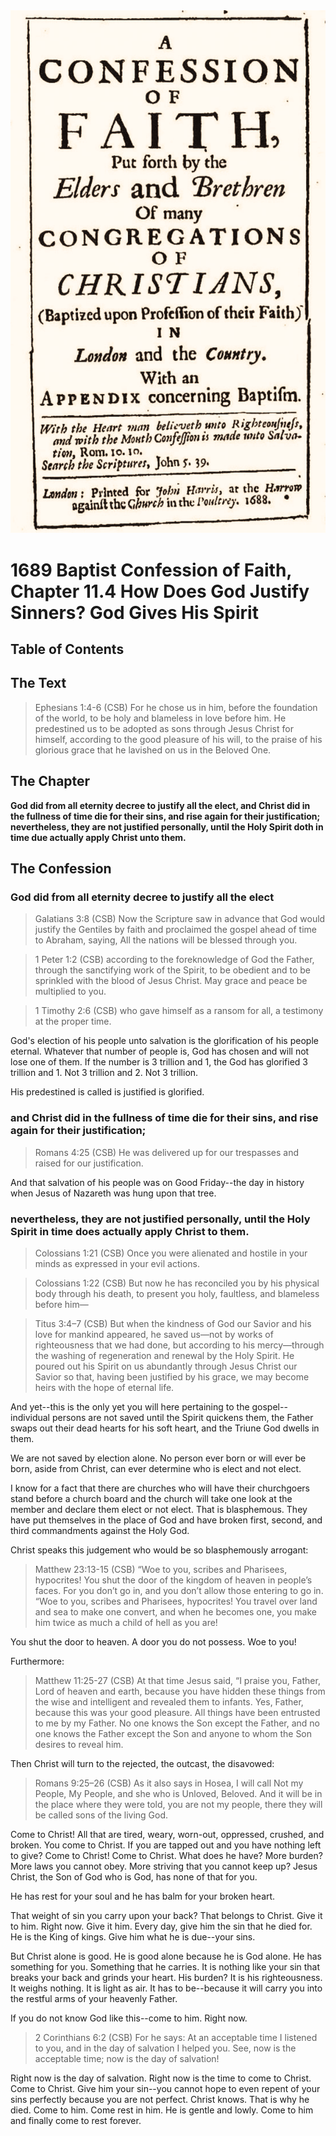 <img class="intro-right" src="art-1689.png">

# 1689 Baptist Confession of Faith, Chapter 11.4 How Does God Justify Sinners? God Gives His Spirit

## Table of Contents

<!-- toc -->

## The Text

>Ephesians 1:4-6 (CSB) For he chose us in him, before the foundation of the world, to be holy and blameless in love before him. He predestined us to be adopted as sons through Jesus Christ for himself, according to the good pleasure of his will, to the praise of his glorious grace that he lavished on us in the Beloved One.

## The Chapter

**God did from all eternity decree to justify all the elect, and Christ did in the fullness of time die for their sins, and rise again for their justification; nevertheless, they are not justified personally, until the Holy Spirit doth in time due actually apply Christ unto them.**

## The Confession

### God did from all eternity decree to justify all the elect

>Galatians 3:8 (CSB) Now the Scripture saw in advance that God would justify the Gentiles by faith and proclaimed the gospel ahead of time to Abraham, saying, All the nations will be blessed through you.

>1 Peter 1:2 (CSB) according to the foreknowledge of God the Father, through the sanctifying work of the Spirit, to be obedient and to be sprinkled with the blood of Jesus Christ. May grace and peace be multiplied to you.

>1 Timothy 2:6 (CSB) who gave himself as a ransom for all, a testimony at the proper time.

God's election of his people unto salvation is the glorification of his people eternal. Whatever that number of people is, God has chosen and will not lose one of them. If the number is 3 trillion and 1, the God has glorified 3 trillion and 1. Not 3 trillion and 2. Not 3 trillion.

His predestined is called is justified is glorified.

### and Christ did in the fullness of time die for their sins, and rise again for their justification;

>Romans 4:25 (CSB) He was delivered up for our trespasses and raised for our justification.

And that salvation of his people was on Good Friday--the day in history when Jesus of Nazareth was hung upon that tree.

### nevertheless, they are not justified personally, until the Holy Spirit in time does actually apply Christ to them.

>Colossians 1:21 (CSB) Once you were alienated and hostile in your minds as expressed in your evil actions.

>Colossians 1:22 (CSB) But now he has reconciled you by his physical body through his death, to present you holy, faultless, and blameless before him—

>Titus 3:4–7 (CSB) But when the kindness of God our Savior and his love for mankind appeared, he saved us—not by works of righteousness that we had done, but according to his mercy—through the washing of regeneration and renewal by the Holy Spirit. He poured out his Spirit on us abundantly through Jesus Christ our Savior so that, having been justified by his grace, we may become heirs with the hope of eternal life.

And yet--this is the only yet you will here pertaining to the gospel--individual persons are not saved until the Spirit quickens them, the Father swaps out their dead hearts for his soft heart, and the Triune God dwells in them.

We are not saved by election alone. No person ever born or will ever be born, aside from Christ, can ever determine who is elect and not elect.

I know for a fact that there are churches who will have their churchgoers stand before a church board and the church will take one look at the member and declare them elect or not elect. That is blasphemous. They have put themselves in the place of God and have broken first, second, and third commandments against the Holy God.

Christ speaks this judgement who would be so blasphemously arrogant:

>Matthew 23:13-15 (CSB) “Woe to you, scribes and Pharisees, hypocrites! You shut the door of the kingdom of heaven in people’s faces. For you don’t go in, and you don’t allow those entering to go in. “Woe to you, scribes and Pharisees, hypocrites! You travel over land and sea to make one convert, and when he becomes one, you make him twice as much a child of hell as you are!

You shut the door to heaven. A door you do not possess. Woe to you!

Furthermore:

>Matthew 11:25-27 (CSB) At that time Jesus said, “I praise you, Father, Lord of heaven and earth, because you have hidden these things from the wise and intelligent and revealed them to infants. Yes, Father, because this was your good pleasure. All things have been entrusted to me by my Father. No one knows the Son except the Father, and no one knows the Father except the Son and anyone to whom the Son desires to reveal him.

Then Christ will turn to the rejected, the outcast, the disavowed:

>Romans 9:25–26 (CSB) As it also says in Hosea, I will call Not my People, My People, and she who is Unloved, Beloved. And it will be in the place where they were told, you are not my people, there they will be called sons of the living God.

Come to Christ! All that are tired, weary, worn-out, oppressed, crushed, and broken. You come to Christ. If you are tapped out and you have nothing left to give? Come to Christ! Come to Christ. What does he have? More burden? More laws you cannot obey. More striving that you cannot keep up? Jesus Christ, the Son of God who is God, has none of that for you.

He has rest for your soul and he has balm for your broken heart.

That weight of sin you carry upon your back? That belongs to Christ. Give it to him. Right now. Give it him. Every day, give him the sin that he died for. He is the King of kings. Give him what he is due--your sins. 

But Christ alone is good. He is good alone because he is God alone. He has something for you. Something that he carries. It is nothing like your sin that breaks your back and grinds your heart. His burden? It is his righteousness. It weighs nothing. It is light as air. It has to be--because it will carry you into the restful arms of your heavenly Father.

If you do not know God like this--come to him. Right now.

>2 Corinthians 6:2 (CSB) For he says: At an acceptable time I listened to you, and in the day of salvation I helped you. See, now is the acceptable time; now is the day of salvation!

Right now is the day of salvation. Right now is the time to come to Christ. Come to Christ. Give him your sin--you cannot hope to even repent of your sins perfectly because you are not perfect. Christ knows. That is why he died. Come to him. Come rest in him. He is gentle and lowly. Come to him and finally come to rest forever.
